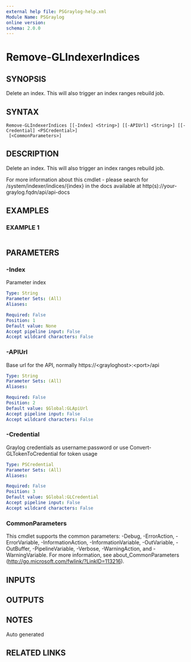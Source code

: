 ```yaml
---
external help file: PSGraylog-help.xml
Module Name: PSGraylog
online version:
schema: 2.0.0
---
```


# Remove-GLIndexerIndices

## SYNOPSIS
Delete an index.
This will also trigger an index ranges rebuild job.

## SYNTAX

```
Remove-GLIndexerIndices [[-Index] <String>] [[-APIUrl] <String>] [[-Credential] <PSCredential>]
 [<CommonParameters>]
```

## DESCRIPTION
Delete an index.
This will also trigger an index ranges rebuild job.


For more information about this cmdlet - please search for /system/indexer/indices/{index} in the docs available at http(s)://your-graylog.fqdn/api/api-docs

## EXAMPLES

### EXAMPLE 1
```

```

## PARAMETERS

### -Index
Parameter index

```yaml
Type: String
Parameter Sets: (All)
Aliases:

Required: False
Position: 1
Default value: None
Accept pipeline input: False
Accept wildcard characters: False
```

### -APIUrl
Base url for the API, normally https://\<grayloghost\>:\<port\>/api

```yaml
Type: String
Parameter Sets: (All)
Aliases:

Required: False
Position: 2
Default value: $Global:GLApiUrl
Accept pipeline input: False
Accept wildcard characters: False
```

### -Credential
Graylog credentials as username:password or use Convert-GLTokenToCredential for token usage

```yaml
Type: PSCredential
Parameter Sets: (All)
Aliases:

Required: False
Position: 3
Default value: $Global:GLCredential
Accept pipeline input: False
Accept wildcard characters: False
```

### CommonParameters
This cmdlet supports the common parameters: -Debug, -ErrorAction, -ErrorVariable, -InformationAction, -InformationVariable, -OutVariable, -OutBuffer, -PipelineVariable, -Verbose, -WarningAction, and -WarningVariable. For more information, see about_CommonParameters (http://go.microsoft.com/fwlink/?LinkID=113216).

## INPUTS

## OUTPUTS

## NOTES
Auto generated

## RELATED LINKS
